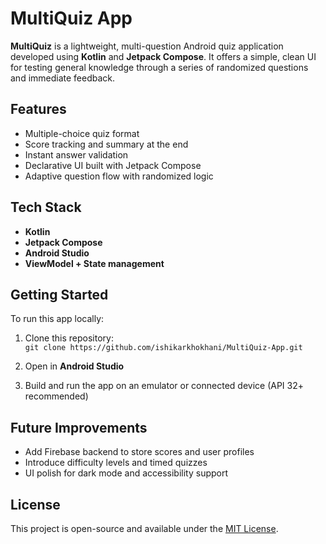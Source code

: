 # MultiQuiz App

**MultiQuiz** is a lightweight, multi-question Android quiz application developed using **Kotlin** and **Jetpack Compose**. It offers a simple, clean UI for testing general knowledge through a series of randomized questions and immediate feedback.

## Features

- Multiple-choice quiz format
- Score tracking and summary at the end
- Instant answer validation
- Declarative UI built with Jetpack Compose
- Adaptive question flow with randomized logic

## Tech Stack

- **Kotlin**
- **Jetpack Compose**
- **Android Studio**
- **ViewModel + State management**

## Getting Started

To run this app locally:

1. Clone this repository:  
   `git clone https://github.com/ishikarkhokhani/MultiQuiz-App.git`

2. Open in **Android Studio**

3. Build and run the app on an emulator or connected device (API 32+ recommended)

## Future Improvements

- Add Firebase backend to store scores and user profiles
- Introduce difficulty levels and timed quizzes
- UI polish for dark mode and accessibility support

## License

This project is open-source and available under the [MIT License](LICENSE).
